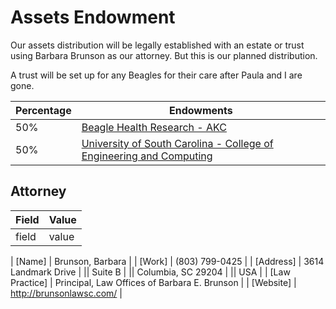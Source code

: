 # Assets Endowment
Our assets distribution will be legally established with an estate or trust using Barbara Brunson as our attorney. But this is our planned distribution. <br>

A trust will be set up for any Beagles for their care after Paula and I are gone.

| **Percentage** | **Endowments** |
|------------|------------------|
| 50% | [Beagle Health Research - AKC ](https://www.akcchf.org/) |
| 50% | [University of South Carolina - College of Engineering and Computing](https://sc.planmygift.org/wills-and-living-trusts) |


## Attorney 
| **Field** | **Value** |
|------------------|--------------|
| field | value |

| \[Name\]         | Brunson, Barbara |
| \[Work\]         | (803) 799-0425 |
| \[Address\]      | 3614 Landmark Drive |
|| Suite B |
|| Columbia, SC 29204 |
|| USA |
| \[Law Practice\] | Principal, Law Offices of Barbara E. Brunson |
| \[Website\]      | http://brunsonlawsc.com/ |
